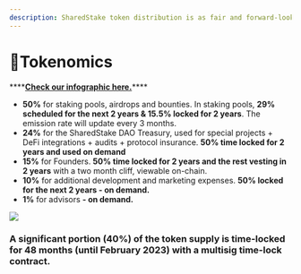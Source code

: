 ```yaml
---
description: SharedStake token distribution is as fair and forward-looking as possible
---
```


# 💱Tokenomics

\*\*\*\*[**Check our infographic here.**](https://www.sharedstake.org/images/tokenomics.png)\*\*\*\*

* **50%** for staking pools, airdrops and bounties. In staking pools, **29% scheduled for the next 2 years & 15.5% locked for 2 years**. The emission rate will update every 3 months.
* **24%** for the SharedStake DAO Treasury, used for special projects + DeFi integrations + audits + protocol insurance. **50% time locked for 2 years and used on demand**
* **15%** for Founders. **50% time locked for 2 years and the rest vesting in 2 years** with a two month cliff, viewable on-chain.
* **10%** for additional development and marketing expenses. **50% locked for the next 2 years - on demand.**
* **1%** for advisors **- on demand.** 

![](https://lh3.googleusercontent.com/TkM9X7L6WyWQUI0-4aGMT-LKLDtpWPSDek3cpc1V_bfX7KKcgUCFD1z_AJAtkkqO47B3NA-rsnQjJslHK6lukGQiWagHU-_f9kdXivSNU-4NGOa-XPx2gOGKvu_tp89O5B5AP7x3)

### **A significant portion \(40%\) of the token supply is time-locked for 48 months \(until February 2023\) with a multisig time-lock contract.**

